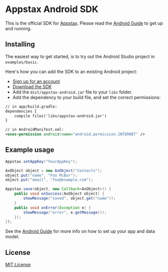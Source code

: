 # Appstax Android SDK

This is the official SDK for [Appstax](https://appstax.com).
Please read the [Android Guide](https://appstax.com/docs/Android-SDK-Guide) to get up and running.

## Installing

The easiest way to get started, is to try out the Android Studio project in `examples/basic`.

Here's how you can add the SDK to an existing Android project:

* [Sign up for an account](http://appstax.com/)
* [Download the SDK](https://github.com/Appstax/appstax-android/releases)
* Add the `dist/appstax-android.jar` file to your `libs` folder.
* Add the dependency to your build file, and set the correct permissions:

```xml
// in app/build.gradle:
dependencies {
    compile files('libs/appstax-android.jar')
}

// in AndroidManifest.xml:
<uses-permission android:name="android.permission.INTERNET" />
```

## Example usage

```java
Appstax.setAppKey("YourAppKey");

AxObject object = new AxObject("Contacts");
object.put("name", "Foo McBar");
object.put("email", "foo@example.com");

Appstax.save(object, new Callback<AxObject>() {
    public void onSuccess(AxObject object) {
        showMessage("saved", object.get("name"));
    }
    public void onError(Exception e) {
        showMessage("error", e.getMessage());
    });
});
```

See the [Android Guide](https://appstax.com/docs/Android-SDK-Guide) for more info on how to set up your app and data model.


License
-------

[MIT License](LICENSE)

